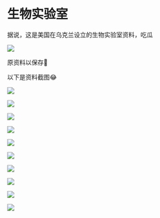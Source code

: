 # 生物实验室

据说，这是美国在乌克兰设立的生物实验室资料，吃瓜

![](https://1.z.wiki/images/20220312/fd9655fb59214c8f8ec57a27339ffa39.png?x-oss-process=style/z.wiki)

原资料以保存🥰

以下是资料截图😂


![](https://1.z.wiki/images/20220312/133936dd7aef4111b5a87c25cc927d7d.png?x-oss-process=style/z.wiki)

![](https://2.z.wiki/images/20220312/5f3dfeea6c8e428fb2927f78c44b2535.png?x-oss-process=style/z.wiki)

![](https://2.z.wiki/images/20220312/9e1b78de5a374081ba557cd8d8a2f3c9.png?x-oss-process=style/z.wiki)

![](https://3.z.wiki/images/20220312/ae4446bf7f114ee5b5a13f6dc2a89862.png?x-oss-process=style/z.wiki)

![](https://3.z.wiki/images/20220312/069d2d4434fe48bfb475e8ed831bfe26.png?x-oss-process=style/z.wiki)

![](https://4.z.wiki/images/20220312/7cd0e7c3fa374685a92d7adfb69431f4.png?x-oss-process=style/z.wiki)

![](https://4.z.wiki/images/20220312/82beeb475726472ab6469a7703fda2f0.png?x-oss-process=style/z.wiki)

![](https://1.z.wiki/images/20220312/507b38250db74fa18e96043278ca7966.png?x-oss-process=style/z.wiki)

![](https://2.z.wiki/images/20220312/0e1ee2d2e2a74fdc8d7db3e20e8a7b30.png?x-oss-process=style/z.wiki)

![](https://3.z.wiki/images/20220312/9d9067ab968f4e6ca13c793b0daace84.png?x-oss-process=style/z.wiki)
